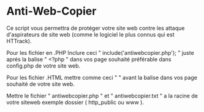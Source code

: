 # Anti-Web-Copier
Ce script vous permettra de protéger votre site web contre les attaque d'aspirateurs de site web (comme le logiciel le plus connus qui est HTTrack).

Pour les fichier en .PHP Inclure ceci " include('antiwebcopier.php'); " juste aprés la balise " <?php " dans vos page souhaité préférable dans config.php de votre site web.

Pour les fichier .HTML mettre comme ceci " <?php include('antiwebcopier.php'); ?> " avant la balise <head> dans vos page souhaité de votre site web.

Mettre le fichier " antiwebcopier.php " et " antiwebcopier.txt " a la racine de votre siteweb exemple dossier ( http_public ou www ).
